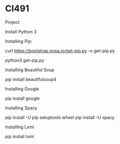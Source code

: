 # CI491
Project

Install Python 3

Installing Pip:

curl https://bootstrap.pypa.io/get-pip.py -o get-pip.py

python3 get-pip.py


Installing Beautiful Soup

pip install beautifulsoup4

Installing Google 

pip install google

Installing Spacy

pip install -U pip setuptools wheel
pip install -U spacy

Installing Lxml

pip install lxml


